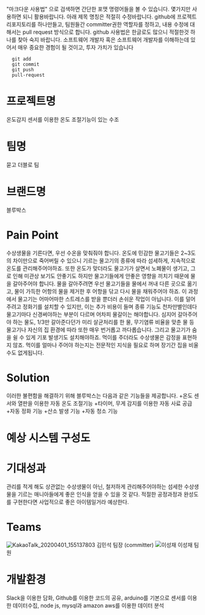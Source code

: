 "마크다운 사용법"  으로 검색하면 간단한 포맷 명령어들을 볼 수 있습니다. 몇가지만 사용하면 되니 활용바랍니다.
아래 제목 명칭은 적절히 수정바랍니다.
github에 프로젝트 리포지토리를 하나만들고, 팀원들간 committer권한 역할자를 정하고,
내용 수정에 대해서는 pull request 방식으로 합니다.
github 사용법은 한글로도 많으니 적절한것 하나를 찾아 숙지 바랍니다. 
소프트웨어 개발자 혹은 소프트웨어 개발자를 이해하는데 있어서 매우 중요한 경험이 될 것이고, 투자 가치가 있습니다 

```
  git add
  git commit
  git push
  pull-request 
```

# 프로젝트명
  온도감지 센서를 이용한 온도 조절기능이 있는 수조
# 팀명
  묻고 더블로 팀
# 브랜드명
  블루박스 
  
# Pain Point
   수상생물을 기른다면, 우선 수온을 맞춰줘야 합니다. 온도에 민감한 물고기들은 2~3도의 차이만으로 죽어버릴 수 있으니
  기르는 물고기의 종류에 따라 섬세하게, 지속적으로 온도를 관리해주어야하죠.
   또한 온도가 맞더라도 물고기가 살면서 노폐물이 생기고, 그로 인해 미관상 보기도 안좋기도 하지만 물고기들에게 안좋은 영향을 
  끼치기 때문에 물을 갈아주어야 합니다. 물을 갈아주려면 우선 물고기들을 물에서 꺼내 다른 곳으로 옮기고, 물이 가득한 어항의
  물을 제거한 후 어항을 닦고 다시 물을 채워주어야 하죠. 이 과정에서 물고기는 어마어마한 스트레스를 받을 뿐더러 손쉬운 작업이 아닙니다. 
   이를 덜어주려고 정화기를 설치할 수 있지만, 이는 추가 비용이 들며 종류 기능도 천차만별인데다 물고기마다 신경써야하는 부분이 다르며
  어차피 물갈이는 해야합니다. 
    심지어 갈아주어야 하는 물도, 1/3만 갈아준다던가 미리 살균처리를 한 물, 무기염류 비율을 맞춘 물 등 물고기나 자신의 집 환경에 따라 또한
  매우 번거롭고 까다롭습니다. 그리고 물고기가 숨을 쉴 수 있게 기포 발생기도 설치해야하죠.
   먹이를 주더라도 수상생물은 감정을 표현하지 않죠. 먹이를 얼마나 주어야 하는지는 전문적인 지식을 필요로 하며 장기간 집을 비울 수도 없게됩니다.

# Solution
  이러한 불편함을 해결하기 위해 블루박스는 다음과 같은 기능들을 제공합니다.
  +온도 센서와 열판을 이용한 자동 온도 조절기능
  +타이머, 무게 감지를 이용한 자동 사료 공급
  +자동 정화 기능
  +산소 발생 기능
  +자동 청소 기능
  
# 예상 시스템 구성도
 
  
# 기대성과
  관리를 적게 해도 상관없는 수상생물이 아닌, 철저하게 관리해주어야하는 섬세한 수상생물을 기르는 매니아들에게 좋은 인식을 얻을 수 있을 것 같다.
  적절한 공정과정과 완성도를 구현한다면 사업적으로 좋은 아이템일거라 예상한다.
  
  
# Teams
  ![KakaoTalk_20200401_155137803](https://user-images.githubusercontent.com/62240493/79067557-1ccc2d80-7cfb-11ea-9651-be3afc550018.jpg)
  김민석
  팀장 (committer)
  ![이성재](https://user-images.githubusercontent.com/62240493/79067559-1dfd5a80-7cfb-11ea-8fb8-9c0ec3302be7.png)
  이성재
  팀원

# 개발환경
  Slack을 이용한 담화, 
  Github를 이용한 코드의 공유,
  arduino를 기본으로 센서를 이용한 데이터수집,
  node js, mysql과 amazon aws를 이용한 데이터 분석
  
  
